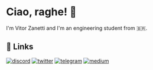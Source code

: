 
# Ciao, raghe! 👋

I'm Vitor Zanetti and I'm an engineering student from 🇧🇷.
## 🔗 Links
[![discord](https://img.shields.io/static/v1?message=Discord&logo=discord&label=&color=7289DA&logoColor=white&labelColor=&style=for-the-badge)](https://discord.com/users/229399168630784000)
[![twitter](https://img.shields.io/static/v1?message=Twitter&logo=twitter&label=&color=1DA1F2&logoColor=white&labelColor=&style=for-the-badge)](https://twitter.com/ocaligvla)
[![telegram](https://img.shields.io/static/v1?message=Telegram&logo=telegram&label=&color=2CA5E0&logoColor=white&labelColor=&style=for-the-badge)](https://t.me/vszanetti)
[![medium](https://img.shields.io/static/v1?message=Medium&logo=medium&label=&color=12100E&logoColor=white&labelColor=&style=for-the-badge)](https://medium.com/@vszanetti)
